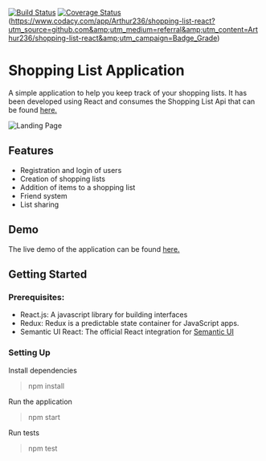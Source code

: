 [![Build Status](https://travis-ci.org/Arthur236/shopping-list-react.svg?branch=master)](https://travis-ci.org/Arthur236/shopping-list-react)   [![Coverage Status](https://coveralls.io/repos/github/Arthur236/shopping-list-react/badge.svg?branch=master)](https://coveralls.io/github/Arthur236/shopping-list-react?branch=master)   (https://www.codacy.com/app/Arthur236/shopping-list-react?utm_source=github.com&amp;utm_medium=referral&amp;utm_content=Arthur236/shopping-list-react&amp;utm_campaign=Badge_Grade)

# Shopping List Application

A simple application to help you keep track of your shopping lists. It has been developed using React and consumes the Shopping List Api that can be found [here.](https://shoppinglistapi4.docs.apiary.io)

![Landing Page](https://user-images.githubusercontent.com/31339738/34605404-8f727784-f21c-11e7-8b40-fea99cb0f011.png)

## Features

* Registration and login of users
* Creation of shopping lists
* Addition of items to a shopping list
* Friend system
* List sharing

## Demo

The live demo of the application can be found [here.](https://awesome-shoppinglist-react.herokuapp.com/)

## Getting Started

### Prerequisites:

* React.js: A javascript library for building interfaces
* Redux: Redux is a predictable state container for JavaScript apps.
* Semantic UI React: The official React integration for [Semantic UI](https://semantic-ui.com/)

### Setting Up


Install dependencies
>npm install

Run the application
>npm start

Run tests
>npm test

